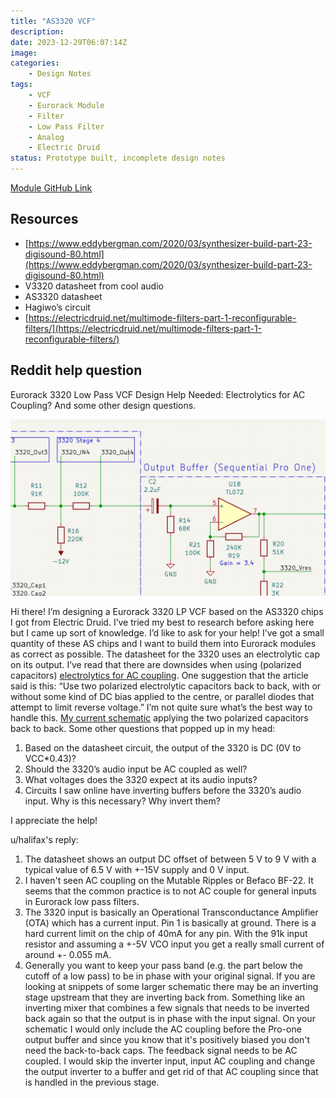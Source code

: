 ```yaml
---
title: "AS3320 VCF"
description: 
date: 2023-12-29T06:07:14Z
image: 
categories:
    - Design Notes
tags:
    - VCF
    - Eurorack Module
    - Filter
    - Low Pass Filter
    - Analog
    - Electric Druid
status: Prototype built, incomplete design notes
---
```


[Module GitHub Link](https://github.com/DIYSynthMNL/Eurorack-3320-VCF)

## Resources

- [https://www.eddybergman.com/2020/03/synthesizer-build-part-23-digisound-80.html](https://www.eddybergman.com/2020/03/synthesizer-build-part-23-digisound-80.html)
- V3320 datasheet from cool audio
- AS3320 datasheet
- Hagiwo’s circuit
- [https://electricdruid.net/multimode-filters-part-1-reconfigurable-filters/](https://electricdruid.net/multimode-filters-part-1-reconfigurable-filters/)

## Reddit help question

Eurorack 3320 Low Pass VCF Design Help Needed: Electrolytics for AC Coupling? And some other design questions.

![ac_coupling_cap](ac_coupling_cap.png)

Hi there! I’m designing a Eurorack 3320 LP VCF based on the AS3320 chips I got from Electric Druid. I’ve tried my best to research before asking here but I came up sort of knowledge. I’d like to ask for your help! I’ve got a small quantity of these AS chips and I want to build them into Eurorack modules as correct as possible.
The datasheet for the 3320 uses an electrolytic cap on its output. I’ve read that there are downsides when using (polarized capacitors) [electrolytics for AC coupling](https://northcoastsynthesis.com/news/electrolytics-for-ac-coupling/).
One suggestion that the article said is this: “Use two polarized electrolytic capacitors back to back, with or without some kind of DC bias applied to the centre, or parallel diodes that attempt to limit reverse voltage.”
I’m not quite sure what’s the best way to handle this.
[My current schematic](https://github.com/DIYSynthMNL/Eurorack-3320-VCF/blob/main/Schematic%20PDFs/3320-VCF-Schematic-Rev0.1.0.pdf) applying the two polarized capacitors back to back.
Some other questions that popped up in my head:

1. Based on the datasheet circuit, the output of the 3320 is DC (0V to VCC*0.43)?
2. Should the 3320’s audio input be AC coupled as well?
3. What voltages does the 3320 expect at its audio inputs?
4. Circuits I saw online have inverting buffers before the 3320’s audio input. Why is this necessary? Why invert them?
  
I appreciate the help!

u/halifax's reply:

1. The datasheet shows an output DC offset of between 5 V to 9 V with a typical value of 6.5 V with +-15V supply and 0 V input.
2. I haven't seen AC coupling on the Mutable Ripples or Befaco BF-22. It seems that the common practice is to not AC couple for general inputs in Eurorack low pass filters.
3. The 3320 input is basically an Operational Transconductance Amplifier (OTA) which has a current input. Pin 1 is basically at ground. There is a hard current limit on the chip of 40mA for any pin. With the 91k input resistor and assuming a +-5V VCO input you get a really small current of around +- 0.055 mA.
4. Generally you want to keep your pass band (e.g. the part below the cutoff of a low pass) to be in phase with your original signal. If you are looking at snippets of some larger schematic there may be an inverting stage upstream that they are inverting back from. Something like an inverting mixer that combines a few signals that needs to be inverted back again so that the output is in phase with the input signal.
On your schematic I would only include the AC coupling before the Pro-one output buffer and since you know that it's positively biased you don't need the back-to-back caps. The feedback signal needs to be AC coupled. I would skip the inverter input, input AC coupling and change the output inverter to a buffer and get rid of that AC coupling since that is handled in the previous stage.
